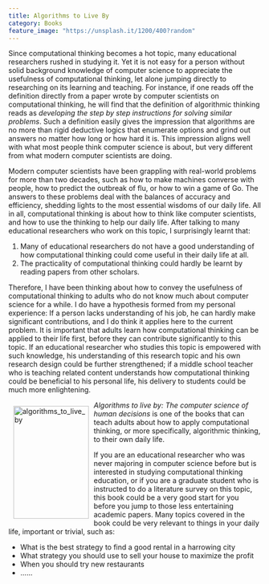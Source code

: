 ```yaml
---
title: Algorithms to Live By
category: Books
feature_image: "https://unsplash.it/1200/400?random"
---
```


Since computational thinking becomes a hot topic, many educational researchers rushed in studying it. Yet it is not easy for a person without solid background knowledge of computer science to appreciate the usefulness of computational thinking, let alone jumping directly to researching on its learning and teaching. For instance, if one reads off the definition directly from a paper wrote by computer scientists on computational thinking, he will find that the definition of algorithmic thinking reads as <i>developing the step by step instructions for solving similar problems</i>. Such a definition easily gives the impression that algorithms are no more than rigid deductive logics that enumerate options and grind out answers no matter how long or how hard it is. This impression aligns well with what most people think computer science is about, but very different from what modern computer scientists are doing.
 
Modern computer scientists have been grappling with real-world problems for more than two decades, such as how to make machines converse with people, how to predict the outbreak of flu, or how to win a game of Go. The answers to these problems deal with the balances of accuracy and efficiency, shedding lights to the most essential wisdoms of our daily life. All in all, computational thinking is about how to think like computer scientists, and how to use the thinking to help our daily life. After talking to many educational researchers who work on this topic, I surprisingly learnt that:

1. Many of educational researchers do not have a good understanding of how computational thinking could come useful in their daily life at all.
2. The practicality of computational thinking could hardly be learnt by reading papers from other scholars.
 
Therefore, I have been thinking about how to convey the usefulness of computational thinking to adults who do not know much about computer science for a while. I do have a hypothesis formed from my personal experience: If a person lacks understanding of his job, he can hardly make significant contributions, and I do think it applies here to the current problem. It is important that adults learn how computational thinking can be applied to their life first, before they can contribute significantly to this topic. If an educational researcher who studies this topic is empowered with such knowledge, his understanding of this research topic and his own research design could be further strengthened; if a middle school teacher who is teaching related content understands how computational thinking could be beneficial to his personal life, his delivery to students could be much more enlightening.

<img src="https://c1.staticflickr.com/5/4274/34143029293_177716a5bb.jpg" width="150" height="225" alt="algorithms_to_live_by" align="left" style="margin:10px;"> <i>Algorithms to live by: The computer science of human decisions</i> is one of the books that can teach adults about how to apply computational thinking, or more specifically, algorithmic thinking, to their own daily life.
 
If you are an educational researcher who was never majoring in computer science before but is interested in studying computational thinking education, or if you are a graduate student who is instructed to do a literature survey on this topic, this book could be a very good start for you before you jump to those less entertaining academic papers. Many topics covered in the book could be very relevant to things in your daily life, important or trivial, such as:
 
* What is the best strategy to find a good rental in a harrowing city
* What strategy you should use to sell your house to maximize the profit
* When you should try new restaurants
* ......
 
 
 
 
 
